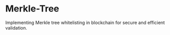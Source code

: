 # Merkle-Tree
Implementing Merkle tree whitelisting in blockchain for secure and efficient validation.
